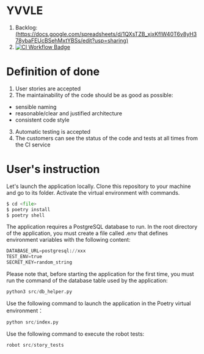 # YVVLE
1. Backlog: [(https://docs.google.com/spreadsheets/d/1QXsTZB_xjxKfIW40T6v8yH378ybaFEUcBSehMxtYBSs/edit?usp=sharing)](https://docs.google.com/spreadsheets/d/1QXsTZB_xjxKfIW40T6v8yH378ybaFEUcBSehMxtYBSs/edit?usp=sharing)
2. [![CI Workflow Badge](https://github.com/imsyc75/YVVLE/workflows/CI/badge.svg)](https://github.com/imsyc75/YVVLE/actions)

# Definition of done
1. User stories are accepted
2. The maintainability of the code should be as good as possible:
- sensible naming
- reasonable/clear and justified architecture
- consistent code style 
3. Automatic testing is accepted
4. The customers can see the status of the code and tests at all times from the CI service

# User's instruction
Let's launch the application locally. Clone this repository to your machine and go to its folder. Activate the virtual environment with commands.
```python
$ cd <file>
$ poetry install
$ poetry shell
```
The application requires a PostgreSQL database to run. In the root directory of the application, you must create a file called .env that defines environment variables with the following content:
```python
DATABASE_URL=postgresql://xxx
TEST_ENV=true
SECRET_KEY=random_string
```

Please note that, before starting the application for the first time, you must run the command of the database table used by the application:
```python
python3 src/db_helper.py
```

Use the following command to launch the application in the Poetry virtual environment：
```python
python src/index.py
```

Use the following command to execute the robot tests:
```python
robot src/story_tests
```




